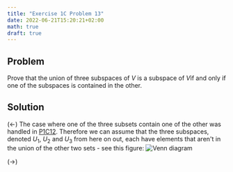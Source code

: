 ```yaml
---
title: "Exercise 1C Problem 13"
date: 2022-06-21T15:20:21+02:00
math: true
draft: true
---
```


## Problem
Prove that the union of three subspaces of $V$ is a subspace of $V$if and only if one of the subspaces is contained in the other.

## Solution
$(\leftarrow)$ The case where one of the three subsets contain one of the other was handled in [P1C12](https://dragonoverlord3000.github.io/posts/linear_algebra/ladr/chapter1/exercise-1c-problem-12/). Therefore we can assume that the three subspaces, denoted $U_1$, $U_2$ and $U_3$ from here on out, each have elements that aren't in the union of the other two sets - see this figure:
![Venn diagram](/LADR/Chapter1/P1C13_venn.png) 



$(\rightarrow)$































